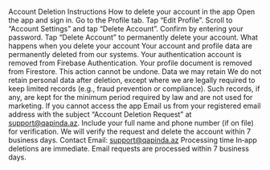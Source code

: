 Account Deletion Instructions
How to delete your account in the app
Open the app and sign in.
Go to the Profile tab.
Tap “Edit Profile”.
Scroll to “Account Settings” and tap “Delete Account”.
Confirm by entering your password.
Tap “Delete Account” to permanently delete your account.
What happens when you delete your account
Your account and profile data are permanently deleted from our systems.
Your authentication account is removed from Firebase Authentication.
Your profile document is removed from Firestore.
This action cannot be undone.
Data we may retain
We do not retain personal data after deletion, except where we are legally required to keep limited records (e.g., fraud prevention or compliance). Such records, if any, are kept for the minimum period required by law and are not used for marketing.
If you cannot access the app
Email us from your registered email address with the subject “Account Deletion Request” at support@qapinda.az.
Include your full name and phone number (if on file) for verification.
We will verify the request and delete the account within 7 business days.
Contact
Email: support@qapinda.az
Processing time
In‑app deletions are immediate.
Email requests are processed within 7 business days.

